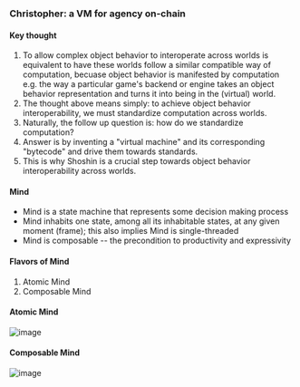 ### Christopher: a VM for agency on-chain

#### Key thought
1. To allow complex object behavior to interoperate across worlds is equivalent to have these worlds follow a similar compatible way of computation, becuase object behavior is manifested by computation e.g. the way a particular game's backend or engine takes an object behavior representation and turns it into being in the (virtual) world.
2. The thought above means simply: to achieve object behavior interoperability, we must standardize computation across worlds.
3. Naturally, the follow up question is: how do we standardize computation?
4. Answer is by inventing a "virtual machine" and its corresponding "bytecode" and drive them towards standards.
5. This is why Shoshin is a crucial step towards object behavior interoperability across worlds.

#### Mind
- Mind is a state machine that represents some decision making process
- Mind inhabits one state, among all its inhabitable states, at any given moment (frame); this also implies Mind is single-threaded
- Mind is composable -- the precondition to productivity and expressivity

#### Flavors of Mind
1. Atomic Mind
2. Composable Mind

#### Atomic Mind
![image](https://user-images.githubusercontent.com/59590480/172662898-64771996-fb6d-41ea-836f-f1406d941f49.png)


#### Composable Mind
![image](https://user-images.githubusercontent.com/59590480/172662401-3bb8c190-0af3-4b86-ac22-f2ced95e0571.png)


